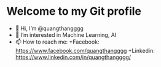 # Welcome to my Git profile
- 👋 Hi, I’m @quangthangggg
- 👀 I’m interested in Machine Learning, AI
- 📫 How to reach me:
 +Facebook: https://www.facebook.com/quangthangggg
 +Linkedin: https://www.linkedin.com/in/quangthangggg/


